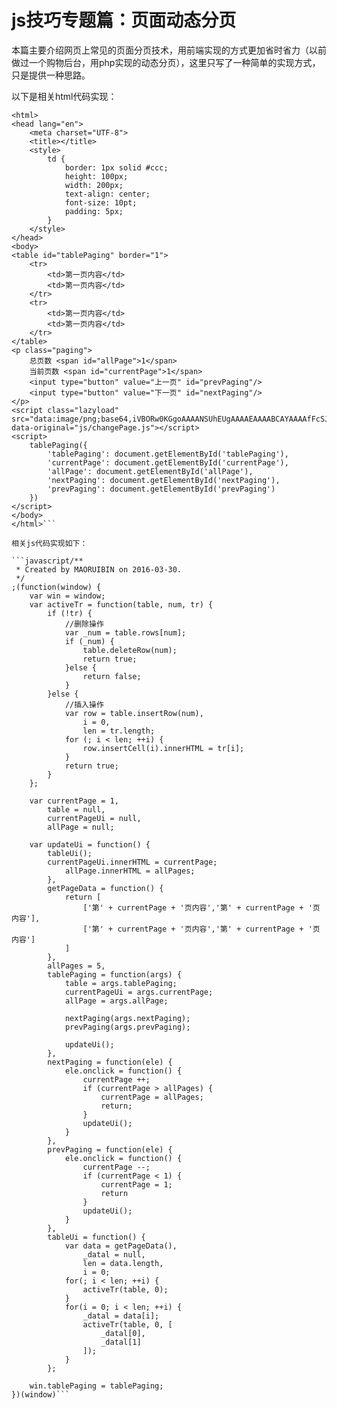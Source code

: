 # js技巧专题篇：页面动态分页 

本篇主要介绍网页上常见的页面分页技术，用前端实现的方式更加省时省力（以前做过一个购物后台，用php实现的动态分页），这里只写了一种简单的实现方式，只是提供一种思路。

以下是相关html代码实现：

```javascript<!DOCTYPE html>
<html>
<head lang="en">
    <meta charset="UTF-8">
    <title></title>
    <style>
        td {
            border: 1px solid #ccc;
            height: 100px;
            width: 200px;
            text-align: center;
            font-size: 10pt;
            padding: 5px;
        }
    </style>
</head>
<body>
<table id="tablePaging" border="1">
    <tr>
        <td>第一页内容</td>
        <td>第一页内容</td>
    </tr>
    <tr>
        <td>第一页内容</td>
        <td>第一页内容</td>
    </tr>
</table>
<p class="paging">
    总页数 <span id="allPage">1</span>
    当前页数 <span id="currentPage">1</span>
    <input type="button" value="上一页" id="prevPaging"/>
    <input type="button" value="下一页" id="nextPaging"/>
</p>
<script class="lazyload" src="data:image/png;base64,iVBORw0KGgoAAAANSUhEUgAAAAEAAAABCAYAAAAfFcSJAAAAAXNSR0IArs4c6QAAAARnQU1BAACxjwv8YQUAAAAJcEhZcwAADsQAAA7EAZUrDhsAAAANSURBVBhXYzh8+PB/AAffA0nNPuCLAAAAAElFTkSuQmCC" data-original="js/changePage.js"></script>
<script>
    tablePaging({
        'tablePaging': document.getElementById('tablePaging'),
        'currentPage': document.getElementById('currentPage'),
        'allPage': document.getElementById('allPage'),
        'nextPaging': document.getElementById('nextPaging'),
        'prevPaging': document.getElementById('prevPaging')
    })
</script>
</body>
</html>```

相关js代码实现如下：

```javascript/**
 * Created by MAORUIBIN on 2016-03-30.
 */
;(function(window) {
    var win = window;
    var activeTr = function(table, num, tr) {
        if (!tr) {
            //删除操作
            var _num = table.rows[num];
            if (_num) {
                table.deleteRow(num);
                return true;
            }else {
                return false;
            }
        }else {
            //插入操作
            var row = table.insertRow(num),
                i = 0,
                len = tr.length;
            for (; i < len; ++i) {
                row.insertCell(i).innerHTML = tr[i];
            }
            return true;
        }
    };

    var currentPage = 1,
        table = null,
        currentPageUi = null,
        allPage = null;

    var updateUi = function() {
        tableUi();
        currentPageUi.innerHTML = currentPage;
            allPage.innerHTML = allPages;
        },
        getPageData = function() {
            return [
                ['第' + currentPage + '页内容','第' + currentPage + '页内容'],
                ['第' + currentPage + '页内容','第' + currentPage + '页内容']
            ]
        },
        allPages = 5,
        tablePaging = function(args) {
            table = args.tablePaging;
            currentPageUi = args.currentPage;
            allPage = args.allPage;

            nextPaging(args.nextPaging);
            prevPaging(args.prevPaging);

            updateUi();
        },
        nextPaging = function(ele) {
            ele.onclick = function() {
                currentPage ++;
                if (currentPage > allPages) {
                    currentPage = allPages;
                    return;
                }
                updateUi();
            }
        },
        prevPaging = function(ele) {
            ele.onclick = function() {
                currentPage --;
                if (currentPage < 1) {
                    currentPage = 1;
                    return
                }
                updateUi();
            }
        },
        tableUi = function() {
            var data = getPageData(),
                _datal = null,
                len = data.length,
                i = 0;
            for(; i < len; ++i) {
                activeTr(table, 0);
            }
            for(i = 0; i < len; ++i) {
                _datal = data[i];
                activeTr(table, 0, [
                    _datal[0],
                    _datal[1]
                ]);
            }
        };

    win.tablePaging = tablePaging;
})(window)```

